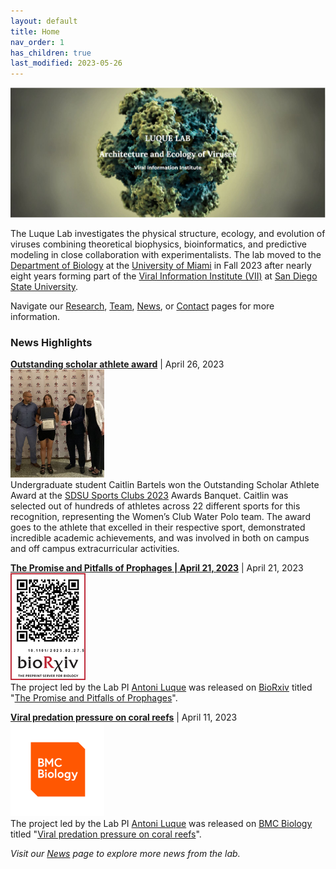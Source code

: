 ```yaml
---
layout: default
title: Home
nav_order: 1
has_children: true
last_modified: 2023-05-26
---
```


![home_page](visuals/1_luquelab_homepage_2023-04-10.jpg)

The Luque Lab investigates the physical structure, ecology, and evolution of viruses combining theoretical biophysics, bioinformatics, and predictive modeling in close collaboration with experimentalists. The lab moved to the [Department of Biology](https://biology.as.miami.edu/) at the [University of Miami](https://welcome.miami.edu/) in Fall 2023 after nearly eight years forming part of the [Viral Information Institute (VII)](https://viralization.org/) at [San Diego State University](http://www.sdsu.edu/).

Navigate our [Research](Research/index.md), [Team](Team/index.md), [News](news.md), or [Contact](Contact/index.md) pages for more information.

### News Highlights

**[Outstanding scholar athlete award](https://arc.sdsu.edu/sportclubs)** |  April 26, 2023 \
 <img src="visuals/News/outstanding_scholar_athlete_award_april_11_2023.jpg" width="150"> \
Undergraduate student Caitlin Bartels won the Outstanding Scholar Athlete Award at the [SDSU Sports Clubs 2023](https://arc.sdsu.edu/sportclubs) Awards Banquet. Caitlin was selected out of hundreds of athletes across 22 different sports for this recognition, representing the Women’s Club Water Polo team. The award goes to the athlete that excelled in their respective sport, demonstrated incredible academic achievements, and was involved in both on campus and off campus extracurricular activities. 

**[The Promise and Pitfalls of Prophages | April 21, 2023](https://www.biorxiv.org/content/10.1101/2023.04.20.537752v1)** |  April 21, 2023 \
<img src="visuals/News/1_new_computational_tool_for_capsids.png" width="120"> \
The project led by the Lab PI [Antoni Luque](https://scholar.google.com/citations?hl=en&user=ytvnI68AAAAJ&view_op=list_works&sortby=pubdate) was released on [BioRxiv](https://www.biorxiv.org/) titled "[The Promise and Pitfalls of Prophages](https://www.biorxiv.org/content/10.1101/2023.04.20.537752v1)".

**[Viral predation pressure on coral reefs](https://doi.org/10.1186/s12915-023-01571-9)** |  April 11, 2023 \
 <img src="visuals/News/viral_prediction_pressure_on_coral_reefs.png" width="150"> \
The project led by the Lab PI [Antoni Luque](https://scholar.google.com/citations?hl=en&user=ytvnI68AAAAJ&view_op=list_works&sortby=pubdate) was released on [BMC Biology](https://bmcbiol.biomedcentral.com/) titled "[Viral predation pressure on coral reefs](https://doi.org/10.1186/s12915-023-01571-9)". 

*Visit our [News](news.md) page to explore more news from the lab.*

